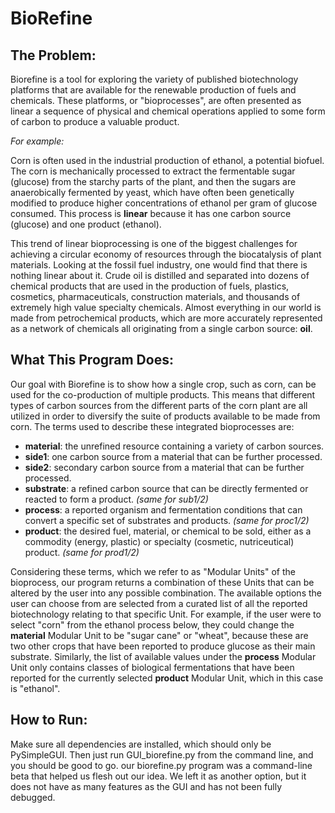 # BioRefine


## The Problem:

Biorefine is a tool for exploring the variety of published biotechnology platforms that are available for the renewable production of fuels and chemicals. These platforms, or "bioprocesses", are often presented as linear a sequence of physical and chemical operations applied to some form of carbon to produce a valuable product. 

*For example:*

Corn is often used in the industrial production of ethanol, a potential biofuel. The corn is mechanically processed to extract the fermentable sugar (glucose) from the starchy parts of the plant, and then the sugars are anaerobically fermented by yeast, which have often been genetically modified to produce higher concentrations of ethanol per gram of glucose consumed. This process is **linear** because it has one carbon source (glucose) and one product (ethanol). 

This trend of linear bioprocessing is one of the biggest challenges for achieving a circular economy of resources through the biocatalysis of plant materials. Looking at the fossil fuel industry, one would find that there is nothing linear about it. Crude oil is distilled and separated into dozens of chemical products that are used in the production of fuels, plastics, cosmetics, pharmaceuticals, construction materials, and thousands of extremely high value specialty chemicals. Almost everything in our world is made from petrochemical products, which are more accurately represented as a network of chemicals all originating from a single carbon source: **oil**. 

## What This Program Does:

Our goal with Biorefine is to show how a single crop, such as corn, can be used for the co-production of multiple products. This means that different types of carbon sources from the different parts of the corn plant are all utilized in order to diversify the suite of products available to be made from corn. The terms used to describe these integrated bioprocesses are:

- **material**:   the unrefined resource containing a variety of carbon sources.  
- **side1**:      one carbon source from a material that can be further processed.
- **side2**:      secondary carbon source from a material that can be further processed.
- **substrate**:  a refined carbon source that can be directly fermented or reacted to form a product. *(same for sub1/2)*
- **process**:    a reported organism and fermentation conditions that can convert a specific set of substrates and products. *(same for proc1/2)*
- **product**:    the desired fuel, material, or chemical to be sold, either as a commodity (energy, plastic) or specialty (cosmetic, nutriceutical) product. *(same for prod1/2)*

Considering these terms, which we refer to as "Modular Units" of the bioprocess, our program returns a combination of these Units that can be altered by the user into any possible combination. The available options the user can choose from are selected from a curated list of all the reported biotechnology relating to that specific Unit. For example, if the user were to select "corn" from the ethanol process below, they could change the **material** Modular Unit to be "sugar cane" or "wheat", because these are two other crops that have been reported to produce glucose as their main substrate. Similarly, the list of available values under the **process** Modular Unit only contains classes of biological fermentations that have been reported for the currently selected **product** Modular Unit, which in this case is "ethanol". 

## How to Run:

Make sure all dependencies are installed, which should only be PySimpleGUI. Then just run GUI_biorefine.py from the command line, and you should be good to go. our biorefine.py program was a command-line beta that helped us flesh out our idea. We left it as another option, but it does not have as many features as the GUI and has not been fully debugged. 
